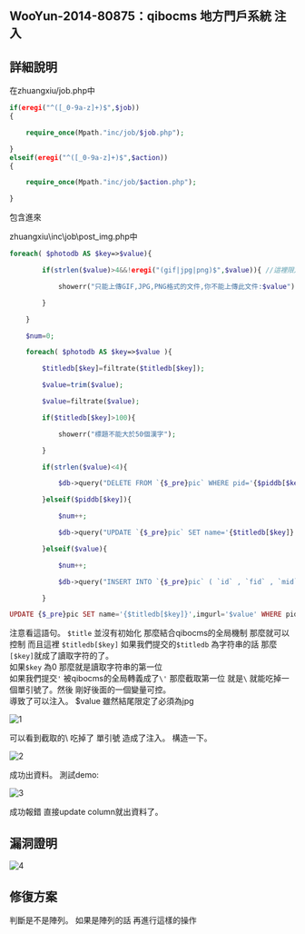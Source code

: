 ## WooYun-2014-80875：qibocms 地方門戶系統 注入

## **詳細說明**

在zhuangxiu/job.php中
```php
if(eregi("^([_0-9a-z]+)$",$job))
{

    require_once(Mpath."inc/job/$job.php");

}
elseif(eregi("^([_0-9a-z]+)$",$action))
{

    require_once(Mpath."inc/job/$action.php");

}
```
包含進來

zhuangxiu\inc\job\post_img.php中

```php
foreach( $photodb AS $key=>$value){

        if(strlen($value)>4&&!eregi("(gif|jpg|png)$",$value)){ //這裡限定了value結尾必須含有jpg|gif|png

            showerr("只能上傳GIF,JPG,PNG格式的文件,你不能上傳此文件:$value");

        }

    }

    $num=0;

    foreach( $photodb AS $key=>$value ){

        $titledb[$key]=filtrate($titledb[$key]);

        $value=trim($value);

        $value=filtrate($value);

        if($titledb[$key]>100){

            showerr("標題不能大於50個漢字");

        }

        if(strlen($value)<4){

            $db->query("DELETE FROM `{$_pre}pic` WHERE pid='{$piddb[$key]}' AND id='$id'");

        }elseif($piddb[$key]){

            $num++;

            $db->query("UPDATE `{$_pre}pic` SET name='{$titledb[$key]}',imgurl='$value' WHERE pid='{$piddb[$key]}'");

        }elseif($value){

            $num++;

            $db->query("INSERT INTO `{$_pre}pic` ( `id` , `fid` , `mid` , `uid` , `type` , `imgurl` , `name` ) VALUES ( '$id', '$fid', '$mid', '$lfjuid', '0', '$value', '{$titledb[$key]}')");

        }
```

```php
UPDATE {$_pre}pic SET name='{$titledb[$key]}',imgurl='$value' WHERE pid='{$piddb[$key]}'
```
注意看這語句。 `$title` 並沒有初始化 那麼結合qibocms的全局機制 那麼就可以控制
而且這裡 `$titledb[$key]` 如果我們提交的`$titledb` 為字符串的話 那麼`[$key]`就成了讀取字符的了。
<br />
如果`$key` 為0 那麼就是讀取字符串的第一位
<br />
如果我們提交`'` 被qibocms的全局轉義成了`\'` 那麼截取第一位 就是`\`
就能吃掉一個單引號了。然後 剛好後面的一個變量可控。
<br />
導致了可以注入。 $value 雖然結尾限定了必須為jpg

![1](https://raw.githubusercontent.com/dyeat/PDF/master/%E8%AB%96PHP%E5%B8%B8%E8%A6%8B%E7%9A%84%E6%BC%8F%E6%B4%9E/images/3/3.22/3.22-1.jpg)

可以看到截取的\ 吃掉了 單引號 造成了注入。
構造一下。

![2](https://raw.githubusercontent.com/dyeat/PDF/master/%E8%AB%96PHP%E5%B8%B8%E8%A6%8B%E7%9A%84%E6%BC%8F%E6%B4%9E/images/3/3.22/3.22-2.jpg)

成功出資料。
測試demo:

![3](https://raw.githubusercontent.com/dyeat/PDF/master/%E8%AB%96PHP%E5%B8%B8%E8%A6%8B%E7%9A%84%E6%BC%8F%E6%B4%9E/images/3/3.22/3.22-3.jpg)

成功報錯 直接update column就出資料了。


## **漏洞證明**


![4](https://raw.githubusercontent.com/dyeat/PDF/master/%E8%AB%96PHP%E5%B8%B8%E8%A6%8B%E7%9A%84%E6%BC%8F%E6%B4%9E/images/3/3.22/3.22-2.jpg)


## **修復方案**
判斷是不是陣列。
如果是陣列的話 再進行這樣的操作